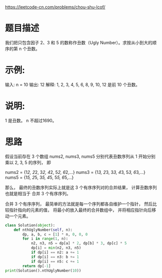 https://leetcode-cn.com/problems/chou-shu-lcof/
# 题目描述
我们把只包含因子 2、3 和 5 的数称作丑数（Ugly Number）。求按从小到大的顺序的第 n 个丑数。

# 示例:
输入: n = 10
输出: 12
解释: 1, 2, 3, 4, 5, 6, 8, 9, 10, 12 是前 10 个丑数。

# 说明:  
1 是丑数。
n 不超过1690。

# 思路
假设当前存在 3 个数组 nums2, nums3, nums5 分别代表丑数序列从 1 开始分别乘以 2, 3, 5 的序列， 即

nums2 = {1*2, 2*2, 3*2, 4*2, 5*2, 6*2,...}
nums3 = {1*3, 2*3, 3*3, 4*3, 5*3, 6*3,...}
nums5 = {1*5, 2*5, 3*5, 4*5, 5*5, 6*5,...}

那么， 最终的丑数序列实际上就是这 3 个有序序列对的合并结果， 计算丑数序列也就是相当于 合并 3 个有序序列。

合并 3 个有序序列， 最简单的方法就是每一个序列都各自维护一个指针， 然后比较指针指向的元素的值， 将最小的放入最终的合并数组中， 并将相应指针向后移动一个元素。 

```python
class Solution(object):
    def nthUglyNumber(self, n):
        dp, a, b, c = [1] * n, 0, 0, 0
        for i in range(1, n):
            n2, n3, n5 = dp[a] * 2, dp[b] * 3, dp[c] * 5
            dp[i] = min(n2, n3, n5)
            if dp[i] == n2: a += 1
            if dp[i] == n3: b += 1
            if dp[i] == n5: c += 1
        return dp[-1]
print(Solution().nthUglyNumber(10))